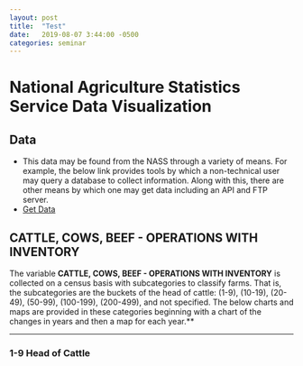 ```yaml
---
layout: post
title:  "Test"
date:   2019-08-07 3:44:00 -0500
categories: seminar
---
```


# National Agriculture Statistics Service Data Visualization 

## Data
- This data may be found from the NASS through a variety of means. For example, the below link provides tools by which a non-technical user may query a database to collect information. Along with this, there are other means by which one may get data including an API and FTP server.
- [Get Data](https://quickstats.nass.usda.gov/)

  
## CATTLE, COWS, BEEF - OPERATIONS WITH INVENTORY
The variable **CATTLE, COWS, BEEF - OPERATIONS WITH INVENTORY** is collected on a census basis with subcategories to classify farms. That is, the subcategories are the buckets of the head of cattle: (1-9), (10-19), (20-49), (50-99), (100-199), (200-499), and not specified. The below charts and maps are provided in these categories beginning with a chart of the changes in years and then a map for each year.**

---
### 1-9 Head of Cattle
